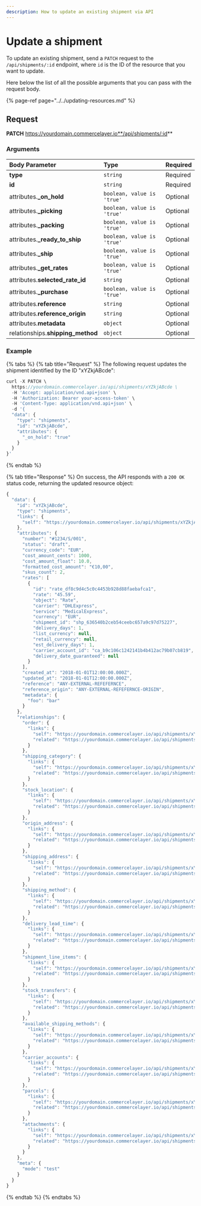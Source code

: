 ```yaml
---
description: How to update an existing shipment via API
---
```


# Update a shipment

To update an existing shipment, send a `PATCH` request to the `/api/shipments/:id` endpoint, where `id` is the ID of the resource that you want to update.

Here below the list of all the possible arguments that you can pass with the request body.

{% page-ref page="../../updating-resources.md" %}

## Request

**PATCH** https://yourdomain.commercelayer.io**/api/shipments/:id**

### Arguments

| Body Parameter | Type | Required |
| :--- | :--- | :--- |
| **type** | `string` | Required |
| **id** | `string` | Required |
| attributes.**\_on\_hold** | `boolean, value is 'true'` | Optional |
| attributes.**\_picking** | `boolean, value is 'true'` | Optional |
| attributes.**\_packing** | `boolean, value is 'true'` | Optional |
| attributes.**\_ready\_to\_ship** | `boolean, value is 'true'` | Optional |
| attributes.**\_ship** | `boolean, value is 'true'` | Optional |
| attributes.**\_get\_rates** | `boolean, value is 'true'` | Optional |
| attributes.**selected\_rate\_id** | `string` | Optional |
| attributes.**\_purchase** | `boolean, value is 'true'` | Optional |
| attributes.**reference** | `string` | Optional |
| attributes.**reference\_origin** | `string` | Optional |
| attributes.**metadata** | `object` | Optional |
| relationships.**shipping\_method** | `object` | Optional |

### Example

{% tabs %}
{% tab title="Request" %}
The following request updates the shipment identified by the ID "xYZkjABcde":

```javascript
curl -X PATCH \
  https://yourdomain.commercelayer.io/api/shipments/xYZkjABcde \
  -H 'Accept: application/vnd.api+json' \
  -H 'Authorization: Bearer your-access-token' \
  -H 'Content-Type: application/vnd.api+json' \
  -d '{
  "data": {
    "type": "shipments",
    "id": "xYZkjABcde",
    "attributes": {
      "_on_hold": "true"
    }
  }
}'
```
{% endtab %}

{% tab title="Response" %}
On success, the API responds with a `200 OK` status code, returning the updated resource object:

```javascript
{
  "data": {
    "id": "xYZkjABcde",
    "type": "shipments",
    "links": {
      "self": "https://yourdomain.commercelayer.io/api/shipments/xYZkjABcde"
    },
    "attributes": {
      "number": "#1234/S/001",
      "status": "draft",
      "currency_code": "EUR",
      "cost_amount_cents": 1000,
      "cost_amount_float": 10.0,
      "formatted_cost_amount": "€10,00",
      "skus_count": 2,
      "rates": [
        {
          "id": "rate_df8c9d4c5c0c4453b928d88faebafca1",
          "rate": "45.59",
          "object": "Rate",
          "carrier": "DHLExpress",
          "service": "MedicalExpress",
          "currency": "EUR",
          "shipment_id": "shp_636540b2ceb54ceebc657a9c97d75227",
          "delivery_days": 1,
          "list_currency": null,
          "retail_currency": null,
          "est_delivery_days": 1,
          "carrier_account_id": "ca_b9c106c1242141b4b412ac79b07cb819",
          "delivery_date_guaranteed": null
        }
      ],
      "created_at": "2018-01-01T12:00:00.000Z",
      "updated_at": "2018-01-01T12:00:00.000Z",
      "reference": "ANY-EXTERNAL-REFEFERNCE",
      "reference_origin": "ANY-EXTERNAL-REFEFERNCE-ORIGIN",
      "metadata": {
        "foo": "bar"
      }
    },
    "relationships": {
      "order": {
        "links": {
          "self": "https://yourdomain.commercelayer.io/api/shipments/xYZkjABcde/relationships/order",
          "related": "https://yourdomain.commercelayer.io/api/shipments/xYZkjABcde/order"
        }
      },
      "shipping_category": {
        "links": {
          "self": "https://yourdomain.commercelayer.io/api/shipments/xYZkjABcde/relationships/shipping_category",
          "related": "https://yourdomain.commercelayer.io/api/shipments/xYZkjABcde/shipping_category"
        }
      },
      "stock_location": {
        "links": {
          "self": "https://yourdomain.commercelayer.io/api/shipments/xYZkjABcde/relationships/stock_location",
          "related": "https://yourdomain.commercelayer.io/api/shipments/xYZkjABcde/stock_location"
        }
      },
      "origin_address": {
        "links": {
          "self": "https://yourdomain.commercelayer.io/api/shipments/xYZkjABcde/relationships/origin_address",
          "related": "https://yourdomain.commercelayer.io/api/shipments/xYZkjABcde/origin_address"
        }
      },
      "shipping_address": {
        "links": {
          "self": "https://yourdomain.commercelayer.io/api/shipments/xYZkjABcde/relationships/shipping_address",
          "related": "https://yourdomain.commercelayer.io/api/shipments/xYZkjABcde/shipping_address"
        }
      },
      "shipping_method": {
        "links": {
          "self": "https://yourdomain.commercelayer.io/api/shipments/xYZkjABcde/relationships/shipping_method",
          "related": "https://yourdomain.commercelayer.io/api/shipments/xYZkjABcde/shipping_method"
        }
      },
      "delivery_lead_time": {
        "links": {
          "self": "https://yourdomain.commercelayer.io/api/shipments/xYZkjABcde/relationships/delivery_lead_time",
          "related": "https://yourdomain.commercelayer.io/api/shipments/xYZkjABcde/delivery_lead_time"
        }
      },
      "shipment_line_items": {
        "links": {
          "self": "https://yourdomain.commercelayer.io/api/shipments/xYZkjABcde/relationships/shipment_line_items",
          "related": "https://yourdomain.commercelayer.io/api/shipments/xYZkjABcde/shipment_line_items"
        }
      },
      "stock_transfers": {
        "links": {
          "self": "https://yourdomain.commercelayer.io/api/shipments/xYZkjABcde/relationships/stock_transfers",
          "related": "https://yourdomain.commercelayer.io/api/shipments/xYZkjABcde/stock_transfers"
        }
      },
      "available_shipping_methods": {
        "links": {
          "self": "https://yourdomain.commercelayer.io/api/shipments/xYZkjABcde/relationships/available_shipping_methods",
          "related": "https://yourdomain.commercelayer.io/api/shipments/xYZkjABcde/available_shipping_methods"
        }
      },
      "carrier_accounts": {
        "links": {
          "self": "https://yourdomain.commercelayer.io/api/shipments/xYZkjABcde/relationships/carrier_accounts",
          "related": "https://yourdomain.commercelayer.io/api/shipments/xYZkjABcde/carrier_accounts"
        }
      },
      "parcels": {
        "links": {
          "self": "https://yourdomain.commercelayer.io/api/shipments/xYZkjABcde/relationships/parcels",
          "related": "https://yourdomain.commercelayer.io/api/shipments/xYZkjABcde/parcels"
        }
      },
      "attachments": {
        "links": {
          "self": "https://yourdomain.commercelayer.io/api/shipments/xYZkjABcde/relationships/attachments",
          "related": "https://yourdomain.commercelayer.io/api/shipments/xYZkjABcde/attachments"
        }
      }
    },
    "meta": {
      "mode": "test"
    }
  }
}
```
{% endtab %}
{% endtabs %}

